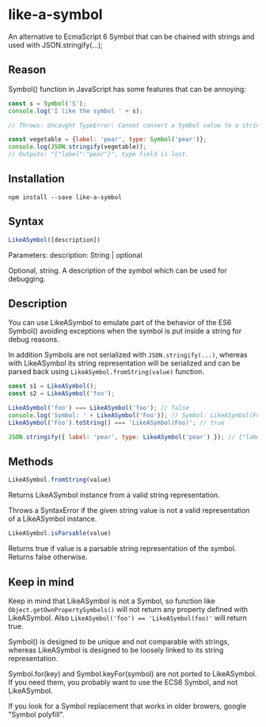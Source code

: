# like-a-symbol
An alternative to EcmaScript 6 Symbol that can be chained with strings and used with JSON.stringify(...);
## Reason
Symbol() function in JavaScript has some features that can be annoying:
```javascript
const s = Symbol('S');
console.log('I like the symbol ' + s);

// Throws: Uncaught TypeError: Cannot convert a Symbol value to a string
```
```javascript
const vegetable = {label: 'pear', type: Symbol('pear')};
console.log(JSON.stringify(vegetable));
// Outputs: "{"label":"pear"}", type field is lost.
```

## Installation
```
npm install --save like-a-symbol
```

## Syntax
```javascript
LikeASymbol([description])
```
Parameters:
description: String | optional

Optional, string. A description of the symbol which can be used for debugging.

## Description
You can use LikeASymbol to emulate part of the behavior of the ES6 Symbol() avoiding exceptions when
the symbol is put inside a string for debug reasons.

In addition Symbols are not serialized with `JSON.stringify(...)`, whereas with LikeASymbol its
string representation will be serialized and can be parsed back using `LikeASymbol.fromString(value)` function.

```javascript
const s1 = LikeASymbol();
const s2 = LikeASymbol('foo');

LikeASymbol('foo') === LikeASymbol('foo'); // false
console.log('Symbol: ' + LikeASymbol('Foo')); // Symbol: LikeASymbol(Foo)
LikeASymbol('Foo').toString() === 'LikeASymbol(Foo)'; // true

JSON.stringify({ label: 'pear', type: LikeASymbol('pear') }); // {"label":"pear","type":"LikeASymbol(pear)"}
```

## Methods
```javascript
LikeASymbol.fromString(value)
```
Returns LikeASymbol instance from a valid string representation.

Throws a SyntaxError if the given string value is not a valid representation of a LikeASymbol instance.

```javascript
LikeASymbol.isParsable(value)
```
Returns true if value is a parsable string representation of the symbol. Returns false otherwise.

## Keep in mind
Keep in mind that LikeASymbol is not a Symbol, so function like `Object.getOwnPropertySymbols()`
will not return any property defined with LikeASymbol.
Also `LikeASymbol('foo') == 'LikeASymbol(foo)'` will return true.

Symbol() is designed to be unique and not comparable with strings, whereas LikeASymbol is designed to
be loosely linked to its string representation.

Symbol.for(key) and Symbol.keyFor(symbol) are not ported to LikeASymbol. If you need them, you probably
want to use the ECS6 Symbol, and not LikeASymbol.

If you look for a Symbol replacement that works in older browers, google "Symbol polyfill".
